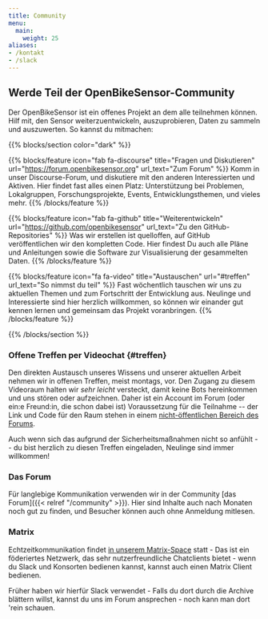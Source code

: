 ```yaml
---
title: Community
menu:
  main:
    weight: 25
aliases:
- /kontakt
- /slack
---
```


<section class="row td-box td-box--1 position-relative td-box--gradient td-box--height-auto">
<div class="container text-center td-arrow-down">
<span class="h4 mb-0">

# Werde Teil der OpenBikeSensor-Community

Der OpenBikeSensor ist ein offenes Projekt an dem alle teilnehmen können. Hilf
mit, den Sensor weiterzuentwickeln, auszuprobieren, Daten zu sammeln und
auszuwerten. So kannst du mitmachen:

</span>
</div>
</section>

{{% blocks/section color="dark" %}}
<div class="container">
<div class="row p-0">

{{% blocks/feature icon="fab fa-discourse" title="Fragen und Diskutieren" url="https://forum.openbikesensor.org" url_text="Zum Forum" %}}
Komm in unser Discourse-Forum, und diskutiere mit den anderen Interessierten
und Aktiven. Hier findet fast alles einen Platz: Unterstützung bei Problemen,
Lokalgruppen, Forschungs&shy;projekte, Events, Entwicklungsthemen, und vieles mehr.
{{% /blocks/feature %}}

{{% blocks/feature icon="fab fa-github" title="Weiterentwickeln" url="https://github.com/openbikesensor" url_text="Zu den GitHub-Repositories" %}}
Was wir erstellen ist quelloffen, auf GitHub veröffentlichen wir den kompletten
Code. Hier findest Du auch alle Pläne und Anleitungen sowie die Software zur
Visualisierung der gesammelten Daten.
{{% /blocks/feature %}}

{{% blocks/feature icon="fa fa-video" title="Austauschen" url="#treffen" url_text="So nimmst du teil" %}}
Fast wöchentlich tauschen wir uns zu aktuellen Themen und zum Fortschritt der
Entwicklung aus. Neulinge und Interessierte sind hier herzlich willkommen, so
können wir einander gut kennen lernen und gemeinsam das Projekt voranbringen.
{{% /blocks/feature %}}

</div>
</div>
{{% /blocks/section %}}

<div class="container my-5">
<div class="row p-0">
<div class="col-md-6">

### Offene Treffen per Videochat {#treffen}

Den direkten Austausch unseres Wissens und unserer aktuellen Arbeit nehmen wir
in offenen Treffen, meist montags, vor. Den Zugang zu diesem Videoraum halten
wir *sehr leicht* versteckt, damit keine Bots hereinkommen und uns stören oder
aufzeichnen. Daher ist ein Account im Forum (oder ein:e Freund:in, die schon
dabei ist) Voraussetzung für die Teilnahme -- der Link und Code für den Raum
stehen in einem [nicht-öffentlichen Bereich des
Forums](https://forum.openbikesensor.org/t/188).

Auch wenn sich das aufgrund der Sicherheitsmaßnahmen nicht so anfühlt -- du
bist herzlich zu diesen Treffen eingeladen, Neulinge sind immer willkommen!

</div>
<div class="col-md-6">

### Das Forum

Für langlebige Kommunikation verwenden wir in der Community
[das Forum]({{< relref "/community" >}}). Hier sind Inhalte auch nach Monaten
noch gut zu finden, und Besucher können auch ohne Anmeldung mitlesen.

### Matrix
Echtzeitkommunikation findet [in unserem Matrix-Space](https://matrix.to/#/#openbikesensor:matrix.org) statt - Das ist ein föderiertes Netzwerk, 
das sehr nutzerfreundliche Chatclients bietet - wenn du Slack und Konsorten bedienen
kannst, kannst auch einen Matrix Client bedienen.

Früher haben wir hierfür Slack verwendet - Falls du dort durch die Archive
blättern willst, kannst du uns im Forum ansprechen - noch kann man dort
'rein schauen.

</div>
</div>
</div>
